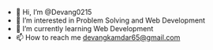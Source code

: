 - 👋 Hi, I’m @Devang0215
- 👀 I’m interested in Problem Solving and Web Development
- 🌱 I’m currently learning Web Development
- 📫 How to reach me devangkamdar65@gmail.com


<!---
Devang0215/Devang0215 is a ✨ special ✨ repository because its `README.md` (this file) appears on your GitHub profile.
You can click the Preview link to take a look at your changes.
--->
